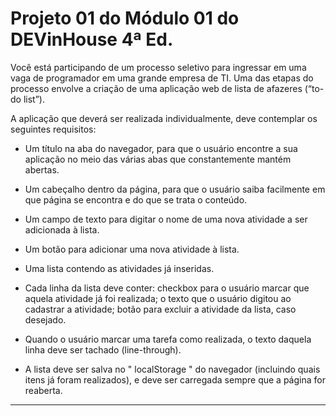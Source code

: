  # Projeto 01 do Módulo 01 do DEVinHouse 4ª Ed.
 

Você está participando de um processo seletivo para ingressar em uma vaga de programador em uma grande empresa de TI. Uma das etapas do processo envolve a criação de uma aplicação web de lista de afazeres (“to-do list”).

A aplicação que deverá ser realizada individualmente, deve contemplar os seguintes requisitos:

* Um título na aba do navegador, para que o usuário encontre a sua aplicação no meio das várias abas que constantemente mantém abertas.

* Um cabeçalho dentro da página, para que o usuário saiba facilmente em que página se encontra e do que se trata o conteúdo.

* Um campo de texto para digitar o nome de uma nova atividade a ser adicionada à lista.

* Um botão para adicionar uma nova atividade à lista.

* Uma lista contendo as atividades já inseridas.

* Cada linha da lista deve conter: checkbox para o usuário marcar que aquela atividade já foi realizada; o texto que o usuário digitou ao cadastrar a atividade; botão para excluir a atividade da lista, caso desejado.

* Quando o usuário marcar uma tarefa como realizada, o texto daquela linha deve ser tachado (line-through).

* A lista deve ser salva no " localStorage " do navegador (incluindo quais itens já foram realizados), e deve ser carregada sempre que a página for reaberta.

___________________

